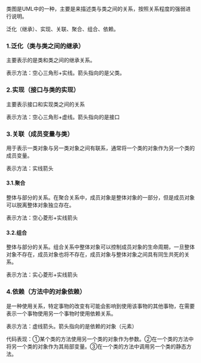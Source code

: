 类图是UML中的一种，主要是来描述类与类之间的关系，按照关系程度的强弱进行说明。

泛化（继承）、实现、关联、聚合、组合、依赖。

### 1.泛化（类与类之间的继承）

主要表示的是类和类之间的继承关系。

表示方法：空心三角形+实线。箭头指向的是父类。

### 2.实现（接口与类的实现）

主要表示接口和实现类之间的关系

表示方法：空心三角形+虚线。箭头指向的是接口

### 3.关联（成员变量与类）

用于表示一类对象与另一类对象之间有联系，通常将一个类的对象作为另一个类的成员变量。

表示方法：实线箭头

#### 3.1.聚合

整体与部分的关系。在聚合关系中，成员对象是整体对象的一部分，但是成员对象可以脱离整体对象独立存在。

表示方法：空心菱形+实线箭头

#### 3.2.组合

整体与部分的关系。组合关系中整体对象可以控制成员对象的生命周期，一旦整体对象不存在，成员对象也将不存在，成员对象与整体对象之间具有同生共死的关系。

表示方法：实心菱形+实线箭头

### 4.依赖（方法中的对象依赖）

是一种使用关系，特定事物的改变有可能会影响到使用该事物的其他事物，在需要表示一个事物使用另一个事物时使用依赖关系。

表示方法：虚线箭头。箭头指向的是依赖的对象（元素）

代码表现：①某个类的方法使用另一个类的对象作为参数。②在一个类的方法中将另一个类的对象作为其局部变量。③在一个类的方法中调用另一个类的静态方法。





